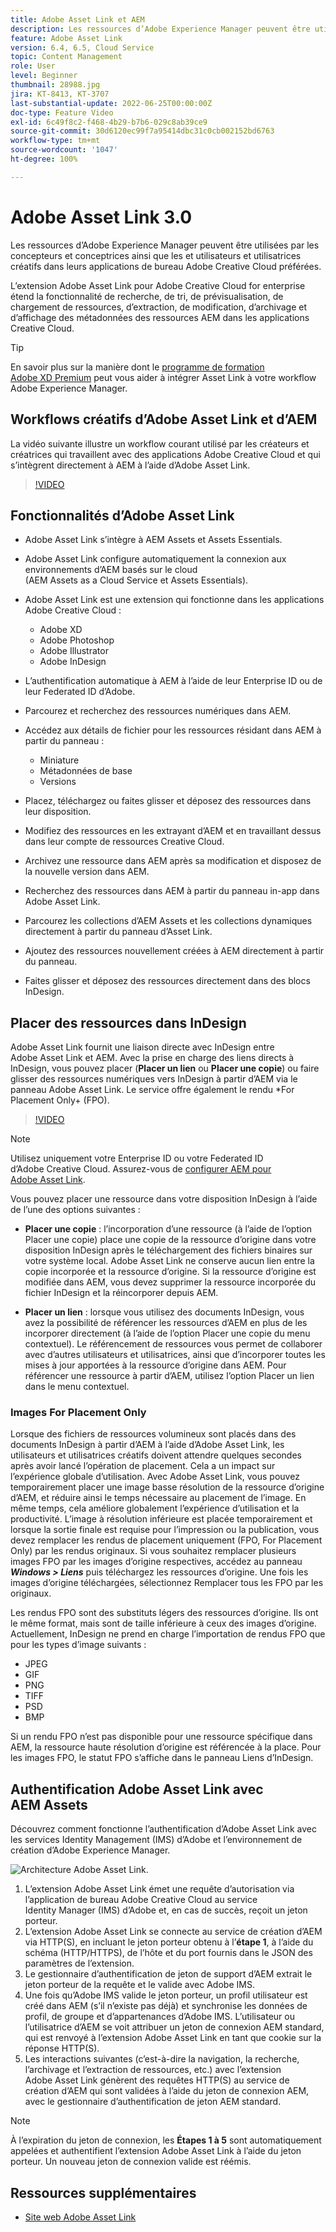 ```yaml
---
title: Adobe Asset Link et AEM
description: Les ressources d’Adobe Experience Manager peuvent être utilisées par les concepteurs et conceptrices ainsi que les utilisateurs et utilisatrices créatifs dans leurs applications de bureau Adobe Creative Cloud préférées. L’extension Adobe Asset Link pour Adobe Creative Cloud for enterprise étend la fonctionnalité de recherche, de tri, de prévisualisation, de chargement de ressources, d’extraction, de modification, d’archivage et d’affichage des métadonnées des ressources d’AEM dans des outils de Creative Cloud tels qu’Adobe XD, Photoshop, InDesign et Illustrator.
feature: Adobe Asset Link
version: 6.4, 6.5, Cloud Service
topic: Content Management
role: User
level: Beginner
thumbnail: 28988.jpg
jira: KT-8413, KT-3707
last-substantial-update: 2022-06-25T00:00:00Z
doc-type: Feature Video
exl-id: 6c49f8c2-f468-4b29-b7b6-029c8ab39ce9
source-git-commit: 30d6120ec99f7a95414dbc31c0cb002152bd6763
workflow-type: tm+mt
source-wordcount: '1047'
ht-degree: 100%

---
```


# Adobe Asset Link 3.0

Les ressources d’Adobe Experience Manager peuvent être utilisées par les concepteurs et conceptrices ainsi que les et utilisateurs et utilisatrices créatifs dans leurs applications de bureau Adobe Creative Cloud préférées.

L’extension Adobe Asset Link pour Adobe Creative Cloud for enterprise étend la fonctionnalité de recherche, de tri, de prévisualisation, de chargement de ressources, d’extraction, de modification, d’archivage et d’affichage des métadonnées des ressources AEM dans les applications Creative Cloud.

>[!TIP]
>
> En savoir plus sur la manière dont le [programme de formation Adobe XD Premium](https://helpx.adobe.com/fr/support/xd.html) peut vous aider à intégrer Asset Link à votre workflow Adobe Experience Manager.

## Workflows créatifs d’Adobe Asset Link et d’AEM

La vidéo suivante illustre un workflow courant utilisé par les créateurs et créatrices qui travaillent avec des applications Adobe Creative Cloud et qui s’intègrent directement à AEM à l’aide d’Adobe Asset Link.

>[!VIDEO](https://video.tv.adobe.com/v/335927?quality=12&learn=on)

## Fonctionnalités d’Adobe Asset Link

+ Adobe Asset Link s’intègre à AEM Assets et Assets Essentials.
+ Adobe Asset Link configure automatiquement la connexion aux environnements d’AEM basés sur le cloud (AEM Assets as a Cloud Service et Assets Essentials).
+ Adobe Asset Link est une extension qui fonctionne dans les applications Adobe Creative Cloud :

   + Adobe XD
   + Adobe Photoshop
   + Adobe Illustrator
   + Adobe InDesign

+ L’authentification automatique à AEM à l’aide de leur Enterprise ID ou de leur Federated ID d’Adobe.
+ Parcourez et recherchez des ressources numériques dans AEM.
+ Accédez aux détails de fichier pour les ressources résidant dans AEM à partir du panneau :
   + Miniature
   + Métadonnées de base
   + Versions
+ Placez, téléchargez ou faites glisser et déposez des ressources dans leur disposition.
+ Modifiez des ressources en les extrayant d’AEM et en travaillant dessus dans leur compte de ressources Creative Cloud.
+ Archivez une ressource dans AEM après sa modification et disposez de la nouvelle version dans AEM.
+ Recherchez des ressources dans AEM à partir du panneau in-app dans Adobe Asset Link.
+ Parcourez les collections d’AEM Assets et les collections dynamiques directement à partir du panneau d’Asset Link.
+ Ajoutez des ressources nouvellement créées à AEM directement à partir du panneau.
+ Faites glisser et déposez des ressources directement dans des blocs InDesign.

## Placer des ressources dans InDesign

Adobe Asset Link fournit une liaison directe avec InDesign entre Adobe Asset Link et AEM. Avec la prise en charge des liens directs à InDesign, vous pouvez placer (__Placer un lien__ ou __Placer une copie__) ou faire glisser des ressources numériques vers InDesign à partir d’AEM via le panneau Adobe Asset Link. Le service offre également le rendu *For Placement Only+ (FPO).

>[!VIDEO](https://video.tv.adobe.com/v/28988?quality=12&learn=on)

>[!NOTE]
>
>Utilisez uniquement votre Enterprise ID ou votre Federated ID d’Adobe Creative Cloud. Assurez-vous de [configurer AEM pour Adobe Asset Link](https://helpx.adobe.com/fr/enterprise/using/adobe-asset-link.html).

Vous pouvez placer une ressource dans votre disposition InDesign à l’aide de l’une des options suivantes :

+ **Placer une copie** : l’incorporation d’une ressource (à l’aide de l’option Placer une copie) place une copie de la ressource d’origine dans votre disposition InDesign après le téléchargement des fichiers binaires sur votre système local. Adobe Asset Link ne conserve aucun lien entre la copie incorporée et la ressource d’origine. Si la ressource d’origine est modifiée dans AEM, vous devez supprimer la ressource incorporée du fichier InDesign et la réincorporer depuis AEM.

+ **Placer un lien** : lorsque vous utilisez des documents InDesign, vous avez la possibilité de référencer les ressources d’AEM en plus de les incorporer directement (à l’aide de l’option Placer une copie du menu contextuel). Le référencement de ressources vous permet de collaborer avec d’autres utilisateurs et utilisatrices, ainsi que d’incorporer toutes les mises à jour apportées à la ressource d’origine dans AEM. Pour référencer une ressource à partir d’AEM, utilisez l’option Placer un lien dans le menu contextuel.

### Images For Placement Only

Lorsque des fichiers de ressources volumineux sont placés dans des documents InDesign à partir d’AEM à l’aide d’Adobe Asset Link, les utilisateurs et utilisatrices créatifs doivent attendre quelques secondes après avoir lancé l’opération de placement. Cela a un impact sur l’expérience globale d’utilisation. Avec Adobe Asset Link, vous pouvez temporairement placer une image basse résolution de la ressource d’origine d’AEM, et réduire ainsi le temps nécessaire au placement de l’image. En même temps, cela améliore globalement l’expérience d’utilisation et la productivité. L’image à résolution inférieure est placée temporairement et lorsque la sortie finale est requise pour l’impression ou la publication, vous devez remplacer les rendus de placement uniquement (FPO, For Placement Only) par les rendus originaux. Si vous souhaitez remplacer plusieurs images FPO par les images d’origine respectives, accédez au panneau **_Windows > Liens_** puis téléchargez les ressources d’origine. Une fois les images d’origine téléchargées, sélectionnez Remplacer tous les FPO par les originaux.

Les rendus FPO sont des substituts légers des ressources d’origine. Ils ont le même format, mais sont de taille inférieure à ceux des images d’origine. Actuellement, InDesign ne prend en charge l’importation de rendus FPO que pour les types d’image suivants :

+ JPEG
+ GIF
+ PNG
+ TIFF
+ PSD
+ BMP

Si un rendu FPO n’est pas disponible pour une ressource spécifique dans AEM, la ressource haute résolution d’origine est référencée à la place. Pour les images FPO, le statut FPO s’affiche dans le panneau Liens d’InDesign.

## Authentification Adobe Asset Link avec AEM Assets

Découvrez comment fonctionne l’authentification d’Adobe Asset Link avec les services Identity Management (IMS) d’Adobe et l’environnement de création d’Adobe Experience Manager.

![Architecture Adobe Asset Link.](assets/adobe-asset-link-article-understand.png)

1. L’extension Adobe Asset Link émet une requête d’autorisation via l’application de bureau Adobe Creative Cloud au service Identity Manager (IMS) d’Adobe et, en cas de succès, reçoit un jeton porteur.
1. L’extension Adobe Asset Link se connecte au service de création d’AEM via HTTP(S), en incluant le jeton porteur obtenu à l’**étape 1**, à l’aide du schéma (HTTP/HTTPS), de l’hôte et du port fournis dans le JSON des paramètres de l’extension.
1. Le gestionnaire d’authentification de jeton de support d’AEM extrait le jeton porteur de la requête et le valide avec Adobe IMS.
1. Une fois qu’Adobe IMS valide le jeton porteur, un profil utilisateur est créé dans AEM (s’il n’existe pas déjà) et synchronise les données de profil, de groupe et d’appartenances d’Adobe IMS. L’utilisateur ou l’utilisatrice d’AEM se voit attribuer un jeton de connexion AEM standard, qui est renvoyé à l’extension Adobe Asset Link en tant que cookie sur la réponse HTTP(S).
1. Les interactions suivantes (c’est-à-dire la navigation, la recherche, l’archivage et l’extraction de ressources, etc.) avec l’extension Adobe Asset Link génèrent des requêtes HTTP(S) au service de création d’AEM qui sont validées à l’aide du jeton de connexion AEM, avec le gestionnaire d’authentification de jeton AEM standard.

>[!NOTE]
>
>À l’expiration du jeton de connexion, les **Étapes 1 à 5** sont automatiquement appelées et authentifient l’extension Adobe Asset Link à l’aide du jeton porteur. Un nouveau jeton de connexion valide est réémis.

## Ressources supplémentaires

+ [Site web Adobe Asset Link](https://www.adobe.com/fr/creativecloud/business/enterprise/adobe-asset-link.html)
